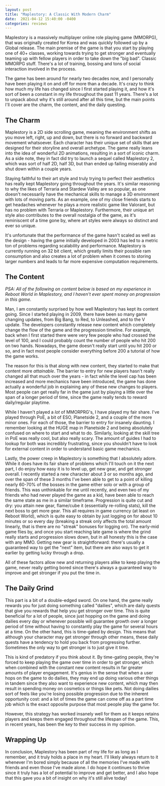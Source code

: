 ```yaml
---
layout: post
title: "Maplestory: A Classic With Modern Charm"
date:  2021-04-12 15:40:00 -0400
categories: reviews
---
```

Maplestory is a massively multiplayer online role playing game (MMORPG), that was originally created for Korea and was quickly followed up by a Global release. The main premise of the game is that you start by playing one of 40+ classes, working towards trying to get stronger and eventually teaming up with fellow players in order to take down the "big bad". Classic MMORPG stuff. There's a lot of training, bossing and tons of social interaction involved in the process.

The game has been around for nearly two decades now, and I personally have been playing it on and off for more than a decade. It's crazy to think how much my life has changed since I first started playing it, and how it's sort of been a constant in my life throughout the past 11 years. There's a lot to unpack about why it's still around after all this time, but the main points I'll cover are the charm, the content, and the daily questing.

## The Charm
Maplestory is a 2D side scrolling game, meaning the environment shifts as you move left, right, up and down, but there is no forward and backward movement whatsoever. Each character has their unique set of skills that are designed for their storyline and overall archetype. The game really leans into the idea of wonderful 2D animations, resulting in a sort of iconic charm. As a side note, they in fact did try to launch a sequel called Maplestory 2, which was sort of half 2D,  half 3D, but than ended up failing miserably and shut down within a couple years.

Staying faithful to their art style and truly trying to perfect their aesthetics has really kept Maplestory going throughout the years. It's similar reasoning to why the likes of Terraria and Stardew Valley are so popular, as one doesn't necessarily have the mechanical skills to manage a 3D environment with lots of moving parts. As an example, one of my close friends starts to get headaches whenever he plays a more realistic game like Valorant, but has no problem with Terraria or Maplestory. Furthermore, their unique art style also contributes to the overall nostalgia of the game, as it's reminiscent of a time gone by, where art styles were always so distinct and ever so unique.

It's unfortunate that the performance of the game hasn't scaled as well as the design - having the game initially developed in 2003 has led to a metric ton of problems regarding scalability and performance. Maplestory is currently running on 32 bit client, which greatly limits their possible ram consumption and also creates a lot of problem when it comes to storing larger numbers and leads to far more expensive computation requirements.

## The Content
_PSA: All of the following on content below is based on my experience in Reboot World in Maplestory, and I haven't ever spent money on progression in this game._

Man, I am constantly surprised by how well Maplestory has kept its content going. Since I started playing in 2009, there have been so many game changing updates, from Big Bang, to Red, to Unleashed, and to the V update. The developers constantly release new content which completely change the flow of the game and the progression timeline. For example, back when I first started there were very few people who had crossed the level of 100, and I could probably count the number of people who hit 200 on two hands. Nowadays, the game doesn't really start until you hit 200 or so, and in fact most people consider everything before 200 a tutorial of how the game works.

The reason for this is that along with new content, they started to make that content more _attainable_. The barrier to entry for new players hasn't really changed all that much over the years - in fact while the level cap has been increased and more mechanics have been introduced, the game has done actually a wonderful job in explaining any of these new changes to players. Most people can get really far in the game just by playing a little over the span of a longer period of time, since the game really tends to reward daily/regular playtime.

While I haven't played a _lot_ of MMORPRG's, I have played my fair share. I've played through PoE, a bit of ESO, Planetside 2, and a couple of the more minor ones. For each of those, the barrier to entry for insanely daunting. I remember looking at the HUGE map in Planetside 2 and being absolutely confused on where to start and what to do. Similarly, looking at the skill tree in PoE was really cool, but also really scary. The amount of guides I had to lookup for both was incredibly frustrating, since you shouldn't have to look for external content in order to understand basic game mechanics.

Lastly, the power creep in Maplestory is something that I absolutely adore. While it does have its fair share of problems which I'll touch on it the next part, I do enjoy how easy it is to level up, get new gear, and get stronger overall. I recently started a new character about 3 or so months ago, and over the span of these 3 months I've been able to get to a point of killing nearly 60-70% of the bosses in the game either solo or with a group of friends. This was unthinkable for me until recently, and even two of my friends who had never played the game as a kid, have been able to reach the same state as me in a similar timeframe. Progression is quite cut and dry: you attain new gear, flame/cube it (essentially re-rolling stats), kill the next boss to get more gear. This all requires in game currency (at least on Reboot World), which is quite easy to obtain by just logging on for about 10 minutes or so every day (breaking a streak only affects the total amount linearly, that is there are no "streak" bonuses for logging on). The early-mid game flies by, and once you start reaching late game is where the grind really starts and progression slows down, but in all honesty this is the case with any MMO. Getting new gear is straightforward: there's usually a guaranteed way to get the "next" item, but there are also ways to get it earlier by getting lucky through a drop.

All of these factors allow new and returning players alike to keep playing the game, never really getting bored since there's always a guaranteed way to improve and get stronger if you put the time in.

## The Daily Grind
This part is a bit of a double-edged sword. On one hand, the game really rewards you for just doing something called "dailies", which are daily quests that give you rewards that help you get stronger over time. This is quite beneficial for a lot of people, since just hopping on the game and doing dailies every day or whenever possible will guarantee growth over a longer period of time without having to constantly play the game for several hours at a time. On the other hand, this is time-gated by design. This means that although your character may get stronger through other means, these daily quests have a tendency to hold you back from progressing further. Sometimes the only way to get stronger is to just give it time.

This is kind of predatory if you think about it. By time-gating people, they're forced to keep playing the game over time in order to get stronger, which when combined with the constant new content results in far greater amounts of player engagement. It's genius in the sense that when a user hops on the game to do dailies, they may end up doing various other things in tandem since they also want to experience new content, which may then result in spending money on cosmetics or things like pets. Not doing dailies sort of feels like you're losing possible progression due to the inherent opportunity cost: and a lot of times the game can come off as a part time job which is the exact opposite purpose that most people play the game for.

However, this strategy has worked insanely well for them as it keeps retains players and keeps them engaged throughout the lifespan of the game. This, in recent years, has been the key to their success in my opinion.


## Wrapping Up
In conclusion, Maplestory has been part of my life for as long as I remember, and it truly holds a place in my heart. I'll likely always return to it whenever I'm bored simply because of all the memories I've made with friends and even those I've made alone.  I do hope it continues to thrive since it truly has a lot of potential to improve and get better, and I also hope that this gave you a bit of insight on why it's still alive today!
